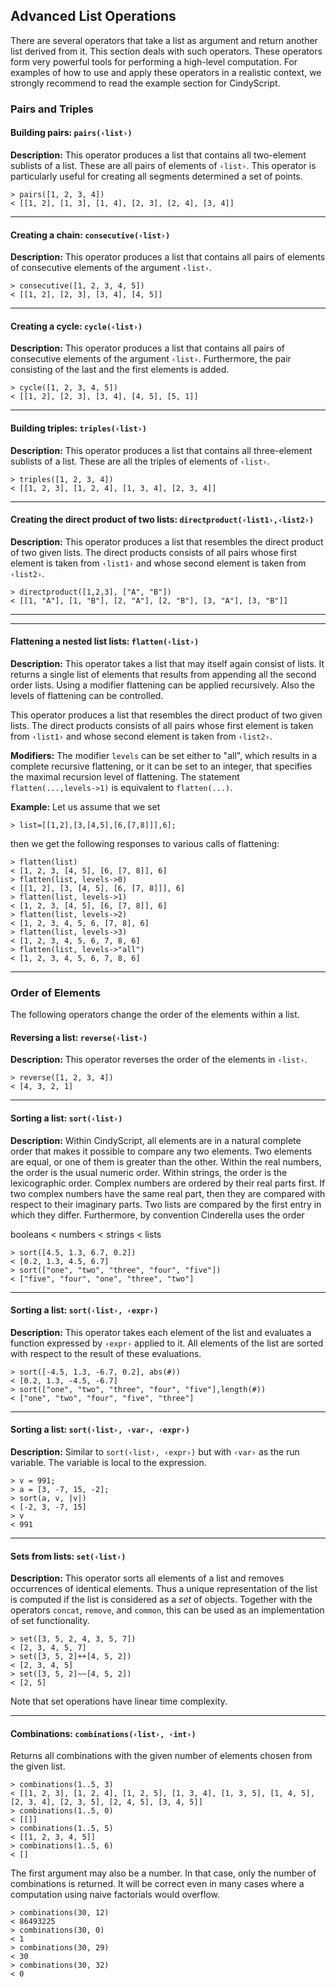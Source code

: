 ##  Advanced List Operations

There are several operators that take a list as argument and return another list derived from it.
This section deals with such operators.
These operators form very powerful tools for performing a high-level computation.
For examples of how to use and apply these operators in a realistic context, we strongly recommend to read the example section for CindyScript.

###  Pairs and Triples

#### Building pairs: `pairs(‹list›)`

**Description:**
This operator produces a list that contains all two-element sublists of a list.
These are all pairs of elements of `‹list›`.
This operator is particularly useful for creating all segments determined a set of points.

    > pairs([1, 2, 3, 4])
    < [[1, 2], [1, 3], [1, 4], [2, 3], [2, 4], [3, 4]]

------

#### Creating a chain: `consecutive(‹list›)`

**Description:**
This operator produces a list that contains all pairs of elements of consecutive elements of the argument `‹list›`.

    > consecutive([1, 2, 3, 4, 5])
    < [[1, 2], [2, 3], [3, 4], [4, 5]]

------

#### Creating a cycle: `cycle(‹list›)`

**Description:**
This operator produces a list that contains all pairs of consecutive elements of the argument `‹list›`.
Furthermore, the pair consisting of the last and the first elements is added.

    > cycle([1, 2, 3, 4, 5])
    < [[1, 2], [2, 3], [3, 4], [4, 5], [5, 1]]

------

#### Building triples: `triples(‹list›)`

**Description:**
This operator produces a list that contains all three-element sublists of a list.
These are all the triples of elements of `‹list›`.

    > triples([1, 2, 3, 4])
    < [[1, 2, 3], [1, 2, 4], [1, 3, 4], [2, 3, 4]]

------

#### Creating the direct product of two lists: `directproduct(‹list1›,‹list2›)`

**Description:**
This operator produces a list that resembles the direct product of two given lists.
The direct products consists of all pairs whose first element is taken from `‹list1›` and whose second element is taken from `‹list2›`.

    > directproduct([1,2,3], ["A", "B"])
    < [[1, "A"], [1, "B"], [2, "A"], [2, "B"], [3, "A"], [3, "B"]]

------

------

#### Flattening a nested list lists: `flatten(‹list›)`

**Description:**
This operator takes a list that may itself again consist of lists.
It returns a single list of elements that results from appending all the second order lists.
Using a modifier flattening can be applied recursively.
Also the levels of flattening can be controlled.

This operator produces a list that resembles the direct product of two given lists.
The direct products consists of all pairs whose first element is taken from `‹list1›` and whose second element is taken from `‹list2›`.

**Modifiers:**
The modifier `levels` can be set either to "all", which results in a complete recursive flattening, or it can be set to an integer, that specifies the maximal recursion level of flattening.
The statement `flatten(...,levels->1)` is equivalent to `flatten(...)`.

**Example:**
Let us assume that we set

    > list=[[1,2],[3,[4,5],[6,[7,8]]],6];

then we get the following responses to various calls of flattening:

    > flatten(list)
    < [1, 2, 3, [4, 5], [6, [7, 8]], 6]
    > flatten(list, levels->0)
    < [[1, 2], [3, [4, 5], [6, [7, 8]]], 6]
    > flatten(list, levels->1)
    < [1, 2, 3, [4, 5], [6, [7, 8]], 6]
    > flatten(list, levels->2)
    < [1, 2, 3, 4, 5, 6, [7, 8], 6]
    > flatten(list, levels->3)
    < [1, 2, 3, 4, 5, 6, 7, 8, 6]
    > flatten(list, levels->"all")
    < [1, 2, 3, 4, 5, 6, 7, 8, 6]

------

###  Order of Elements

The following operators change the order of the elements within a list.

#### Reversing a list: `reverse(‹list›)`

**Description:**
This operator reverses the order of the elements in `‹list›`.

    > reverse([1, 2, 3, 4])
    < [4, 3, 2, 1]

------

#### Sorting a list: `sort(‹list›)`

**Description:**
Within CindyScript, all elements are in a natural complete order that makes it possible to compare any two elements.
Two elements are equal, or one of them is greater than the other.
Within the real numbers, the order is the usual numeric order.
Within strings, the order is the lexicographic order.
Complex numbers are ordered by their real parts first.
If two complex numbers have the same real part, then they are compared with respect to their imaginary parts.
Two lists are compared by the first entry in which they differ.
Furthermore, by convention Cinderella uses the order

booleans &lt; numbers &lt; strings &lt; lists

    > sort([4.5, 1.3, 6.7, 0.2])
    < [0.2, 1.3, 4.5, 6.7]
    > sort(["one", "two", "three", "four", "five"])
    < ["five", "four", "one", "three", "two"]

------

#### Sorting a list: `sort(‹list›, ‹expr›)`

**Description:**
This operator takes each element of the list and evaluates a function expressed by `‹expr›` applied to it.
All elements of the list are sorted with respect to the result of these evaluations.

    > sort([-4.5, 1.3, -6.7, 0.2], abs(#))
    < [0.2, 1.3, -4.5, -6.7]
    > sort(["one", "two", "three", "four", "five"],length(#))
    < ["one", "two", "four", "five", "three"]

------

#### Sorting a list: `sort(‹list›, ‹var›, ‹expr›)`

**Description:**
Similar to `sort(‹list›, ‹expr›)` but with `‹var›` as the run variable.
The variable is local to the expression.

    > v = 991;
    > a = [3, -7, 15, -2];
    > sort(a, v, |v|)
    < [-2, 3, -7, 15]
    > v
    < 991

------

#### Sets from lists: `set(‹list›)`

**Description:**
This operator sorts all elements of a list and removes occurrences of identical elements.
Thus a unique representation of the list is computed if the list is considered as a *set* of objects.
Together with the operators `concat`, `remove`, and `common`, this can be used as an implementation of set functionality.

    > set([3, 5, 2, 4, 3, 5, 7])
    < [2, 3, 4, 5, 7]
    > set([3, 5, 2]++[4, 5, 2])
    < [2, 3, 4, 5]
    > set([3, 5, 2]~~[4, 5, 2])
    < [2, 5]

Note that set operations have linear time complexity.

------

#### Combinations: `combinations(‹list›, ‹int›)`

Returns all combinations with the given number of elements chosen from the given list.

    > combinations(1..5, 3)
    < [[1, 2, 3], [1, 2, 4], [1, 2, 5], [1, 3, 4], [1, 3, 5], [1, 4, 5], [2, 3, 4], [2, 3, 5], [2, 4, 5], [3, 4, 5]]
    > combinations(1..5, 0)
    < [[]]
    > combinations(1..5, 5)
    < [[1, 2, 3, 4, 5]]
    > combinations(1..5, 6)
    < []

The first argument may also be a number.
In that case, only the number of combinations is returned.
It will be correct even in many cases where a computation using naive factorials would overflow.

    > combinations(30, 12)
    < 86493225
    > combinations(30, 0)
    < 1
    > combinations(30, 29)
    < 30
    > combinations(30, 32)
    < 0
